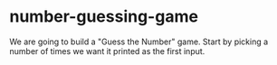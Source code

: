 # number-guessing-game
We are going to build a "Guess the Number" game.  Start by picking a number of times we want it printed as the first input. 
